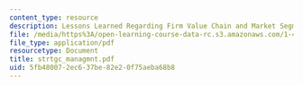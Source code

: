 ```yaml
---
content_type: resource
description: Lessons Learned Regarding Firm Value Chain and Market Segmentation Tools
file: /media/https%3A/open-learning-course-data-rc.s3.amazonaws.com/1-46-strategic-management-in-the-design-and-construction-value-chain-fall-2003/5fb480072ec637be82e20f75aeba68b8_strtgc_managmnt.pdf
file_type: application/pdf
resourcetype: Document
title: strtgc_managmnt.pdf
uid: 5fb48007-2ec6-37be-82e2-0f75aeba68b8
---
```

